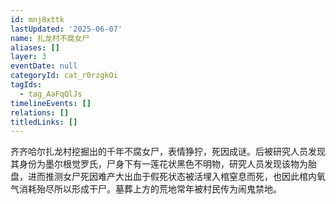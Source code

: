 ```yaml
---
id: mnj8xttk
lastUpdated: '2025-06-07'
name: 扎龙村不腐女尸
aliases: []
layer: 3
eventDate: null
categoryId: cat_r0rzgkOi
tagIds:
  - tag_AaFqQlJs
timelineEvents: []
relations: []
titledLinks: []
---
```

齐齐哈尔扎龙村挖掘出的千年不腐女尸，表情狰狞，死因成谜。后被研究人员发现其身份为墨尔根觉罗氏，尸身下有一莲花状黑色不明物，研究人员发现该物为胎盘，进而推测女尸死因难产大出血于假死状态被活埋入棺窒息而死，也因此棺内氧气消耗殆尽所以形成干尸。墓葬上方的荒地常年被村民传为闹鬼禁地。
